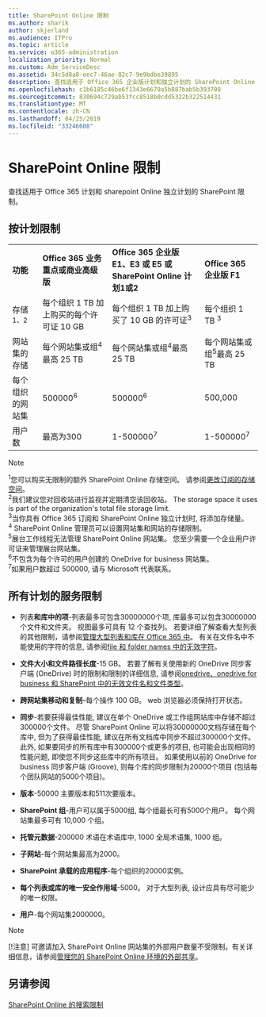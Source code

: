 ```yaml
---
title: SharePoint Online 限制
ms.author: sharik
author: skjerland
ms.audience: ITPro
ms.topic: article
ms.service: o365-administration
localization_priority: Normal
ms.custom: Adm_ServiceDesc
ms.assetid: 34c5d8a8-eec7-46ae-82c7-9e9bdbe39895
description: 查找适用于 Office 365 企业版计划和独立计划的 SharePoint Online 限制。
ms.openlocfilehash: c1b6185c46be6f1343e6679a5b887bab5b393708
ms.sourcegitcommit: 830694c729ab53fcc8518b0cdd5322b322514431
ms.translationtype: MT
ms.contentlocale: zh-CN
ms.lasthandoff: 04/25/2019
ms.locfileid: "33246608"
---
```

# <a name="sharepoint-online-limits"></a>SharePoint Online 限制

查找适用于 Office 365 计划和 sharepoint Online 独立计划的 SharePoint 限制。
  
## <a name="limits-by-plan"></a>按计划限制

|||||
|:-----|:-----|:-----|:-----|
|**功能** <br/> |**Office 365 业务重点或商业高级版** <br/> |**Office 365 企业版 E1、E3 或 E5 或 SharePoint Online 计划1或2** <br/> | **Office 365 企业版 F1** <br/> |
|存储<sup>1、2</sup> <br/> |每个组织 1 TB 加上购买的每个许可证 10 GB  <br/> |每个组织 1 TB 加上购买了 10 GB 的许可证<sup>3</sup> <br/> |每个组织 1 TB <sup>3</sup> <br/> |
|网站集的存储  <br/> |每个网站集或组<sup>4</sup>最高 25 TB <br/> |每个网站集或组<sup>4</sup>最高 25 TB <br/> |每个网站集或组<sup>5</sup>最高 25 TB <br/> |
|每个组织的网站集  <br/> |500000<sup>6</sup> <br/> |500000<sup>6</sup> <br/> |500,000<br/> |
|用户数  <br/> |最高为300  <br/> |1-500000<sup>7</sup> <br/> |1-500000<sup>7</sup> <br/> |
   
> [!NOTE]
> <sup>1</sup>您可以购买无限制的额外 SharePoint Online 存储空间。 请参阅[更改订阅的存储空间](https://support.office.com/article/96EA3533-DE64-4B01-839A-C560875A662C)。 
<br/><sup>2</sup>我们建议您对回收站进行监视并定期清空该回收站。 The storage space it uses is part of the organization's total file storage limit. 
<br/> <sup>3</sup>当你具有 Office 365 订阅和 SharePoint Online 独立计划时, 将添加存储量。 
<br/><sup>4</sup> SharePoint Online 管理员可以设置网站集和网站的存储限制。
<br/> <sup>5</sup>展台工作线程无法管理 SharePoint Online 网站集。 您至少需要一个企业用户许可证来管理展台网站集。 
<br/> <sup>6</sup>不包含为每个许可的用户创建的 OneDrive for business 网站集。 
<br/><sup>7</sup>如果用户数超过 500000, 请与 Microsoft 代表联系。 
  

  
## <a name="service-limits-for-all-plans"></a>所有计划的服务限制

- 列表**和库中的项**-列表最多可包含30000000个项, 库最多可以包含30000000个文件和文件夹。 视图最多可具有 12 个查找列。 若要详细了解查看大型列表的其他限制，请参阅[管理大型列表和库在 Office 365 中](https://support.office.com/article/b4038448-ec0e-49b7-b853-679d3d8fb784)。 有关在文件名中不能使用的字符的信息, 请参阅[file 和 folder names 中的无效字符](https://support.office.com/article/64883a5d-228e-48f5-b3d2-eb39e07630fa)。

- **文件大小和文件路径长度**-15 GB。 若要了解有关使用新的 OneDrive 同步客户端 (OneDrive) 时的限制和限制的详细信息, 请参阅[onedrive、onedrive for business 和 SharePoint 中的无效文件名和文件类型](https://support.office.com/article/64883a5d-228e-48f5-b3d2-eb39e07630fa)。

- **跨网站集移动和复制**–每个操作 100 GB。 web 浏览器必须保持打开状态。

- **同步**-若要获得最佳性能, 建议在单个 OneDrive 或工作组网站库中存储不超过300000个文件。 尽管 SharePoint Online 可以将30000000文档存储在每个库中, 但为了获得最佳性能, 建议在所有文档库中同步不超过300000个文件。 此外, 如果要同步的所有库中有300000个或更多的项目, 也可能会出现相同的性能问题, 即使您不同步这些库中的所有项目。 如果使用以前的 OneDrive for business 同步客户端 (Groove), 则每个库的同步限制为20000个项目 (包括每个团队网站的5000个项目)。

- **版本**-50000 主要版本和511次要版本。

- **SharePoint 组**-用户可以属于5000组, 每个组最长可有5000个用户。 每个网站集最多可有 10,000 个组。

- **托管元数据**-200000 术语在术语库中, 1000 全局术语集, 1000 组。

- **子网站**-每个网站集最高为2000。

- **SharePoint 承载的应用程序**-每个组织的20000实例。

- **每个列表或库的唯一安全作用域**-5000。 对于大型列表, 设计应具有尽可能少的唯一权限。

- **用户**-每个网站集2000000。

> [!NOTE]
> [!注意] 可邀请加入 SharePoint Online 网站集的外部用户数量不受限制。有关详细信息，请参阅[管理您的 SharePoint Online 环境的外部共享](/sharepoint/external-sharing-overview)。

## <a name="see-also"></a>另请参阅

[SharePoint Online 的搜索限制](/sharepoint/search-limits)
